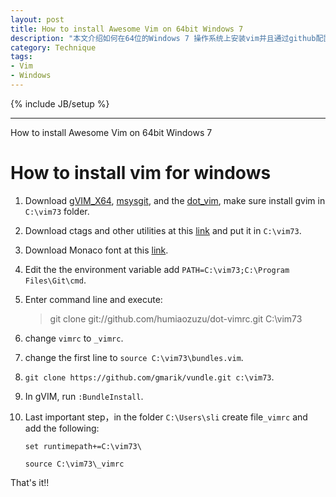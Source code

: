 ```yaml
--- 
layout: post
title: How to install Awesome Vim on 64bit Windows 7
description: "本文介绍如何在64位的Windows 7 操作系统上安装vim并且通过github配置各种vim插件。"
category: Technique
tags: 
- Vim
- Windows
---
```

{% include JB/setup %}

----------------
How to install Awesome Vim on 64bit Windows 7

# How to install vim for windows

1. Download [gVIM_X64](https://code.google.com/p/vim-win3264/wiki/Win64Binaries), [msysgit](https://code.google.com/p/msysgit/downloads/list), and the [dot_vim](https://github.com/humiaozuzu/dot-vimrc ), make sure install gvim in `C:\vim73` folder.

2. Download ctags and other utilities at this [link](http://s.yunio.com/viCkke) and put it in `C:\vim73`.

3. Download Monaco font at this [link](http://s.yunio.com/GBKtUh).

4. Edit the the environment variable add `PATH=C:\vim73;C:\Program Files\Git\cmd`. 

5. Enter command line and execute:

	> git clone git://github.com/humiaozuzu/dot-vimrc.git C:\vim73  

6. change `vimrc` to `_vimrc`.
7. change the first line to `source C:\vim73\bundles.vim`.

8. `git clone https://github.com/gmarik/vundle.git c:\vim73`.

9. In gVIM, run `:BundleInstall`.

10. Last important step，in the folder `C:\Users\sli` create file`_vimrc` and add the following:

		set runtimepath+=C:\vim73\
		
		source C:\vim73\_vimrc



That's it!!